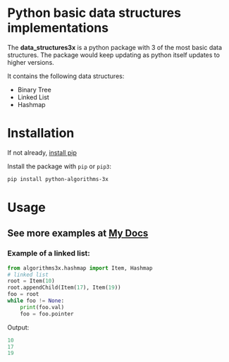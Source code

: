 # Python basic data structures implementations

The **data_structures3x** is a python package with 3 of the most basic data structures. The package would keep updating as python itself updates to higher versions.

It contains the following data structures:

- Binary Tree
- Linked List
- Hashmap


# Installation
If not already, [install pip](https://pip.pypa.io/en/stable/installing/)

Install the package with `pip` or `pip3`:

```bash
pip install python-algorithms-3x
```

# Usage
## See more examples at [My Docs](https://https://harvard90873.readthedocs.io/en/latest/Python%20Data%20Structures%203x.html)
### Example of a linked list:

```Python
from algorithms3x.hashmap import Item, Hashmap
# linked list
root = Item(10)
root.appendChild(Item(17), Item(19))
foo = root
while foo != None:
    print(foo.val)
    foo = foo.pointer
```
Output:
```Python
10
17
19
```
